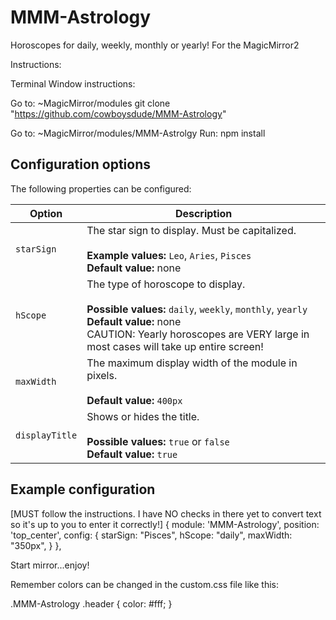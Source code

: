 # MMM-Astrology
Horoscopes for daily, weekly, monthly or yearly!  For the MagicMirror2

Instructions:

Terminal Window instructions:

Go to:
~MagicMirror/modules
git clone "https://github.com/cowboysdude/MMM-Astrology"

Go to:
~MagicMirror/modules/MMM-Astrolgy
Run:  npm install

## Configuration options

The following properties can be configured:

| Option | Description
| --- | ---
| `starSign` | The star sign to display. Must be capitalized. <br><br> **Example values:** `Leo`, `Aries`, `Pisces`<br>**Default value:** none
| `hScope` | The type of horoscope to display. <br><br> **Possible values:** `daily`, `weekly`, `monthly`, `yearly`<br>**Default value:** none<br>CAUTION:  Yearly horoscopes are VERY large in most cases will take up entire screen!
| `maxWidth` | The maximum display width of the module in pixels.<br><br> **Default value:** `400px`
| `displayTitle` | Shows or hides the title.  <br><br> **Possible values:** `true` or `false` <br> **Default value:** `true`

## Example configuration
[MUST follow the instructions.  I have NO checks in there yet to convert text so it's up to you to enter it correctly!]
{
	module: 'MMM-Astrology',
	position: 'top_center',
	config: {
		starSign: "Pisces",
		hScope: "daily",
		maxWidth: "350px",
	}
},

Start mirror...enjoy!

Remember colors can be changed in the custom.css file like this:

.MMM-Astrology .header {
	color: #fff;
	}
	
	
